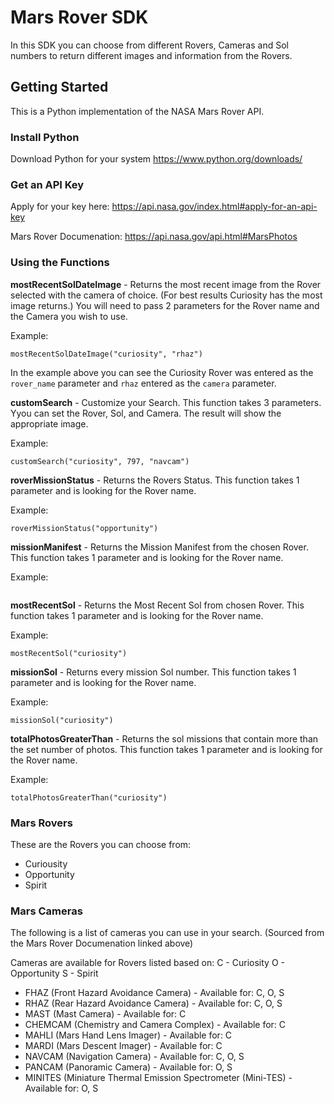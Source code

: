 # Mars Rover SDK
In this SDK you can choose from different Rovers, Cameras and Sol numbers to return different images and information from the Rovers.

## Getting Started

This is a Python implementation of the NASA Mars Rover API.

### Install Python

Download Python for your system 
https://www.python.org/downloads/

### Get an API Key

Apply for your key here: https://api.nasa.gov/index.html#apply-for-an-api-key

Mars Rover Documenation: https://api.nasa.gov/api.html#MarsPhotos

### Using the Functions

**mostRecentSolDateImage** - Returns the most recent image from the Rover selected with the camera of choice. 
(For best results Curiosity has the most image returns.) You will need to pass 2 parameters for the Rover name and the Camera you wish to use.

Example:
```   
mostRecentSolDateImage("curiosity", "rhaz")
```
In the example above you can see the Curiosity Rover was entered as the `rover_name` parameter and `rhaz` entered as the `camera` parameter. 

**customSearch** - Customize your Search. This function takes 3 parameters. Yyou can set the Rover, Sol, and Camera. The result will show the appropriate image.

Example:
```
customSearch("curiosity", 797, "navcam")
```

**roverMissionStatus** - Returns the Rovers Status. This function takes 1 parameter and is looking for the Rover name.

Example:
```
roverMissionStatus("opportunity")
```

**missionManifest** - Returns the Mission Manifest from the chosen Rover.  This function takes 1 parameter and is looking for the Rover name.

Example:
```missionManifest("curiosity")
```

**mostRecentSol** - Returns the Most Recent Sol from chosen Rover. This function takes 1 parameter and is looking for the Rover name.

Example: 
```
mostRecentSol("curiosity")
```

**missionSol** - Returns every mission Sol number. This function takes 1 parameter and is looking for the Rover name.

Example:
```
missionSol("curiosity")
```

**totalPhotosGreaterThan** - Returns the sol missions that contain more than the set number of photos. This function takes 1 parameter and is looking for the Rover name.

Example:
```
totalPhotosGreaterThan("curiosity")
```

### Mars Rovers
These are the Rovers you can choose from:
- Curiousity
- Opportunity
- Spirit

### Mars Cameras
The following is a list of cameras you can use in your search. 
(Sourced from the Mars Rover Documenation linked above)

Cameras are available for Rovers listed based on: C - Curiosity O - Opportunity S - Spirit

 - FHAZ (Front Hazard Avoidance Camera) - Available for: C, O, S
 - RHAZ (Rear Hazard Avoidance Camera) - Available for: C, O, S
 - MAST (Mast Camera) - Available for: C
 - CHEMCAM (Chemistry and Camera Complex) - Available for: C
 - MAHLI (Mars Hand Lens Imager) - Available for: C
 - MARDI (Mars Descent Imager) - Available for: C
 - NAVCAM (Navigation Camera) - Available for: C, O, S
 - PANCAM (Panoramic Camera) - Available for: O, S
 - MINITES (Miniature Thermal Emission Spectrometer (Mini-TES) - Available for: O, S


